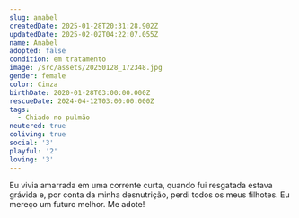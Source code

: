 ```yaml
---
slug: anabel
createdDate: 2025-01-28T20:31:28.902Z
updatedDate: 2025-02-02T04:22:07.055Z
name: Anabel
adopted: false
condition: em tratamento
image: /src/assets/20250128_172348.jpg
gender: female
color: Cinza
birthDate: 2020-01-28T03:00:00.000Z
rescueDate: 2024-04-12T03:00:00.000Z
tags:
  - Chiado no pulmão
neutered: true
coliving: true
social: '3'
playful: '2'
loving: '3'
---
```






Eu vivia amarrada em uma corrente curta, quando fui resgatada estava grávida e, por conta da minha desnutrição, perdi todos os meus filhotes. Eu mereço um futuro melhor. Me adote!
